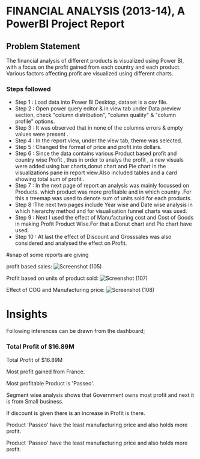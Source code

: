 # FINANCIAL ANALYSIS (2013-14), A PowerBI Project Report

## Problem Statement

The financial analysis of different products is visualized using Power BI, with a focus on the profit gained from each country and each product. Various factors affecting profit are visualized using different charts.

### Steps followed 

- Step 1 : Load data into Power BI Desktop, dataset is a csv file.
- Step 2 : Open power query editor & in view tab under Data preview section, check "column distribution", "column quality" & "column profile" options.
- Step 3 : It was observed that in none of the columns errors & empty values were present .
- Step 4 : In the report view, under the view tab, theme was selected.
- Step 5 : Changed the format of price and profit into dollars.
- Step 6 : Since the data contains various Product based profit and country wise Profit , thus in order to analys the profit , a new visuals were added using bar charts,donut chart and Pie chart in the visualizations pane in report view.Also included tables and a card showing total sum of profit . 
- Step 7 : In the next page of report an analysis was mainly focussed on Products. which product was more profitable and in which country .For this a treemap was used to denote sum of units sold for each products.
- Step 8 :The next two pages include Year wise and Date wise analysis in which hierarchy method and for visualisation funnel charts was used.    
- Step 9 : Next I used the effect of Manufacturing cost and Cost of Goods in making Profit Product Wise.For that a Donut chart and Pie chart have used. 
- Step 10 : At last the effect of Discount and Grosssales was also considered and analysed the effect on Profit.
 
 #snap of some reports are giving
 
  profit based sales:
  ![Screenshot (105)](https://github.com/user-attachments/assets/3884fa02-2fc0-420c-b583-36733c988ab6)
 
  Profit based on units of product sold:
  ![Screenshot (107)](https://github.com/user-attachments/assets/58cd233a-4461-4be6-b031-b47b259f0475)
  
  Effect of COG and Manufacturing price:
  ![Screenshot (108)](https://github.com/user-attachments/assets/c662388a-024b-43a4-b338-26b68c9aa46b)



 
# Insights

Following inferences can be drawn from the dashboard;

### Total Profit of $16.89M

Total Profit of $16.89M

Most profit gained from France.

Most profitable Product is 'Passeo'.

Segment wise analysis shows that Government owns most profit and next it is from Small business.

If discount is given there is an increase in Profit is there.

Product 'Passeo' have the least manufacturing price and also holds more profit.

  



  


Product 'Passeo' have the least manufacturing price and also holds more profit.
